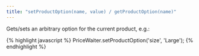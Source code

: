 ```yaml
---
title: "setProductOption(name, value) / getProductOption(name)"
---
```


Gets/sets an arbitrary option for the current product, e.g.:

{% highlight javascript %}
PriceWaiter.setProductOption('size', 'Large');
{% endhighlight %}
